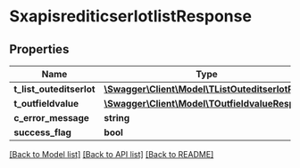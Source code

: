 # SxapisrediticserlotlistResponse

## Properties
Name | Type | Description | Notes
------------ | ------------- | ------------- | -------------
**t_list_outeditserlot** | [**\Swagger\Client\Model\TListOuteditserlotResp**](TListOuteditserlotResp.md) |  | [optional] 
**t_outfieldvalue** | [**\Swagger\Client\Model\TOutfieldvalueResp**](TOutfieldvalueResp.md) |  | [optional] 
**c_error_message** | **string** |  | [optional] 
**success_flag** | **bool** |  | [optional] 

[[Back to Model list]](../README.md#documentation-for-models) [[Back to API list]](../README.md#documentation-for-api-endpoints) [[Back to README]](../README.md)


